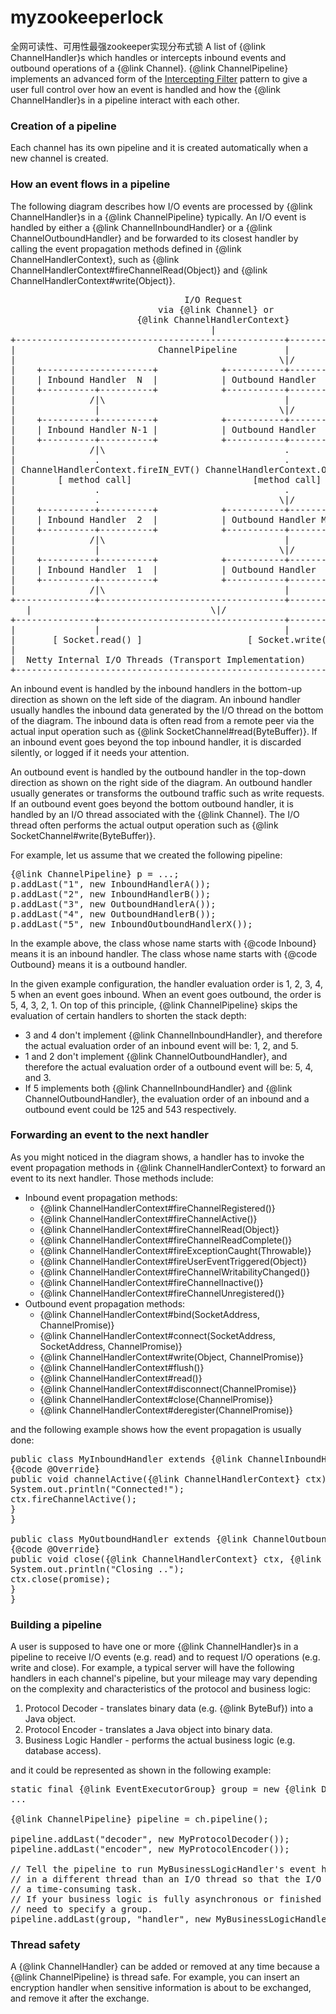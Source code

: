 # myzookeeperlock
全网可读性、可用性最强zookeeper实现分布式锁
A list of {@link ChannelHandler}s which handles or intercepts inbound events and outbound operations of a
{@link Channel}.  {@link ChannelPipeline} implements an advanced form of the
<a href="http://www.oracle.com/technetwork/java/interceptingfilter-142169.html">Intercepting Filter</a> pattern
to give a user full control over how an event is handled and how the {@link ChannelHandler}s in a pipeline
interact with each other.

<h3>Creation of a pipeline</h3>

Each channel has its own pipeline and it is created automatically when a new channel is created.

<h3>How an event flows in a pipeline</h3>

The following diagram describes how I/O events are processed by {@link ChannelHandler}s in a {@link ChannelPipeline}
typically. An I/O event is handled by either a {@link ChannelInboundHandler} or a {@link ChannelOutboundHandler}
and be forwarded to its closest handler by calling the event propagation methods defined in
{@link ChannelHandlerContext}, such as {@link ChannelHandlerContext#fireChannelRead(Object)} and
{@link ChannelHandlerContext#write(Object)}.

<pre>
                                 I/O Request
                            via {@link Channel} or
                        {@link ChannelHandlerContext}
                                      |
+---------------------------------------------------+---------------+
|                           ChannelPipeline         |               |
|                                                  \|/              |
|    +---------------------+            +-----------+----------+    |
|    | Inbound Handler  N  |            | Outbound Handler  1  |    |
|    +----------+----------+            +-----------+----------+    |
|              /|\                                  |               |
|               |                                  \|/              |
|    +----------+----------+            +-----------+----------+    |
|    | Inbound Handler N-1 |            | Outbound Handler  2  |    |
|    +----------+----------+            +-----------+----------+    |
|              /|\                                  .               |
|               .                                   .               |
| ChannelHandlerContext.fireIN_EVT() ChannelHandlerContext.OUT_EVT()|
|        [ method call]                       [method call]         |
|               .                                   .               |
|               .                                  \|/              |
|    +----------+----------+            +-----------+----------+    |
|    | Inbound Handler  2  |            | Outbound Handler M-1 |    |
|    +----------+----------+            +-----------+----------+    |
|              /|\                                  |               |
|               |                                  \|/              |
|    +----------+----------+            +-----------+----------+    |
|    | Inbound Handler  1  |            | Outbound Handler  M  |    |
|    +----------+----------+            +-----------+----------+    |
|              /|\                                  |               |
+---------------+-----------------------------------+---------------+
   |                                  \|/
+---------------+-----------------------------------+---------------+
|               |                                   |               |
|       [ Socket.read() ]                    [ Socket.write() ]     |
|                                                                   |
|  Netty Internal I/O Threads (Transport Implementation)            |
+-------------------------------------------------------------------+
</pre>
An inbound event is handled by the inbound handlers in the bottom-up direction as shown on the left side of the
diagram.  An inbound handler usually handles the inbound data generated by the I/O thread on the bottom of the
diagram.  The inbound data is often read from a remote peer via the actual input operation such as
{@link SocketChannel#read(ByteBuffer)}.  If an inbound event goes beyond the top inbound handler, it is discarded
silently, or logged if it needs your attention.
<p>
An outbound event is handled by the outbound handler in the top-down direction as shown on the right side of the
diagram.  An outbound handler usually generates or transforms the outbound traffic such as write requests.
If an outbound event goes beyond the bottom outbound handler, it is handled by an I/O thread associated with the
{@link Channel}. The I/O thread often performs the actual output operation such as
{@link SocketChannel#write(ByteBuffer)}.
<p>
For example, let us assume that we created the following pipeline:
<pre>
{@link ChannelPipeline} p = ...;
p.addLast("1", new InboundHandlerA());
p.addLast("2", new InboundHandlerB());
p.addLast("3", new OutboundHandlerA());
p.addLast("4", new OutboundHandlerB());
p.addLast("5", new InboundOutboundHandlerX());
</pre>
In the example above, the class whose name starts with {@code Inbound} means it is an inbound handler.
The class whose name starts with {@code Outbound} means it is a outbound handler.
<p>
In the given example configuration, the handler evaluation order is 1, 2, 3, 4, 5 when an event goes inbound.
When an event goes outbound, the order is 5, 4, 3, 2, 1.  On top of this principle, {@link ChannelPipeline} skips
the evaluation of certain handlers to shorten the stack depth:
<ul>
<li>3 and 4 don't implement {@link ChannelInboundHandler}, and therefore the actual evaluation order of an inbound
event will be: 1, 2, and 5.</li>
<li>1 and 2 don't implement {@link ChannelOutboundHandler}, and therefore the actual evaluation order of a
outbound event will be: 5, 4, and 3.</li>
<li>If 5 implements both {@link ChannelInboundHandler} and {@link ChannelOutboundHandler}, the evaluation order of
an inbound and a outbound event could be 125 and 543 respectively.</li>
</ul>

<h3>Forwarding an event to the next handler</h3>

As you might noticed in the diagram shows, a handler has to invoke the event propagation methods in
{@link ChannelHandlerContext} to forward an event to its next handler.  Those methods include:
<ul>
<li>Inbound event propagation methods:
<ul>
<li>{@link ChannelHandlerContext#fireChannelRegistered()}</li>
<li>{@link ChannelHandlerContext#fireChannelActive()}</li>
<li>{@link ChannelHandlerContext#fireChannelRead(Object)}</li>
<li>{@link ChannelHandlerContext#fireChannelReadComplete()}</li>
<li>{@link ChannelHandlerContext#fireExceptionCaught(Throwable)}</li>
<li>{@link ChannelHandlerContext#fireUserEventTriggered(Object)}</li>
<li>{@link ChannelHandlerContext#fireChannelWritabilityChanged()}</li>
<li>{@link ChannelHandlerContext#fireChannelInactive()}</li>
<li>{@link ChannelHandlerContext#fireChannelUnregistered()}</li>
</ul>
</li>
<li>Outbound event propagation methods:
<ul>
<li>{@link ChannelHandlerContext#bind(SocketAddress, ChannelPromise)}</li>
<li>{@link ChannelHandlerContext#connect(SocketAddress, SocketAddress, ChannelPromise)}</li>
<li>{@link ChannelHandlerContext#write(Object, ChannelPromise)}</li>
<li>{@link ChannelHandlerContext#flush()}</li>
<li>{@link ChannelHandlerContext#read()}</li>
<li>{@link ChannelHandlerContext#disconnect(ChannelPromise)}</li>
<li>{@link ChannelHandlerContext#close(ChannelPromise)}</li>
<li>{@link ChannelHandlerContext#deregister(ChannelPromise)}</li>
</ul>
</li>
</ul>

and the following example shows how the event propagation is usually done:

<pre>
public class MyInboundHandler extends {@link ChannelInboundHandlerAdapter} {
{@code @Override}
public void channelActive({@link ChannelHandlerContext} ctx) {
System.out.println("Connected!");
ctx.fireChannelActive();
}
}

public class MyOutboundHandler extends {@link ChannelOutboundHandlerAdapter} {
{@code @Override}
public void close({@link ChannelHandlerContext} ctx, {@link ChannelPromise} promise) {
System.out.println("Closing ..");
ctx.close(promise);
}
}
</pre>

<h3>Building a pipeline</h3>
<p>
A user is supposed to have one or more {@link ChannelHandler}s in a pipeline to receive I/O events (e.g. read) and
to request I/O operations (e.g. write and close).  For example, a typical server will have the following handlers
in each channel's pipeline, but your mileage may vary depending on the complexity and characteristics of the
protocol and business logic:

<ol>
<li>Protocol Decoder - translates binary data (e.g. {@link ByteBuf}) into a Java object.</li>
<li>Protocol Encoder - translates a Java object into binary data.</li>
<li>Business Logic Handler - performs the actual business logic (e.g. database access).</li>
</ol>

and it could be represented as shown in the following example:

<pre>
static final {@link EventExecutorGroup} group = new {@link DefaultEventExecutorGroup}(16);
...

{@link ChannelPipeline} pipeline = ch.pipeline();

pipeline.addLast("decoder", new MyProtocolDecoder());
pipeline.addLast("encoder", new MyProtocolEncoder());

// Tell the pipeline to run MyBusinessLogicHandler's event handler methods
// in a different thread than an I/O thread so that the I/O thread is not blocked by
// a time-consuming task.
// If your business logic is fully asynchronous or finished very quickly, you don't
// need to specify a group.
pipeline.addLast(group, "handler", new MyBusinessLogicHandler());
</pre>

<h3>Thread safety</h3>
<p>
A {@link ChannelHandler} can be added or removed at any time because a {@link ChannelPipeline} is thread safe.
For example, you can insert an encryption handler when sensitive information is about to be exchanged, and remove it
after the exchange.
